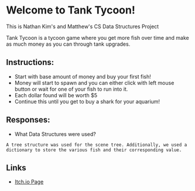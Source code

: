 
# Welcome to Tank Tycoon!

This is Nathan Kim's and Matthew's CS Data Structures Project

Tank Tycoon is a tycoon game where you get more fish over time and make as much money as you can through tank upgrades. 

## Instructions:

- Start with base amount of money and buy your first fish!
- Money will start to spawn and you can either click with left mouse button or wait for one of your fish to run into it.
- Each dollar found will be worth $5
- Continue this until you get to buy a shark for your aquarium!

## Responses:
- What Data Structures were used?
```
A tree structure was used for the scene tree. Additionally, we used a dictionary to store the various fish and their corresponding value.
```



## Links

 - [Itch.io Page](https://sstray.itch.io/tank-tycoon)

